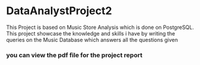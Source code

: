 # DataAnalystProject2

This Project is based on Music Store Analysis which is done on PostgreSQL.
This project showcase the knowledge and skills i have by writing the queries on the Music Database which answers all the questions given 
### you can view the pdf file for the project report
